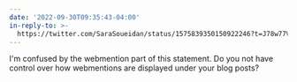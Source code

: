 ```yaml
---
date: '2022-09-30T09:35:43-04:00'
in-reply-to: >-
  https://twitter.com/SaraSoueidan/status/1575839350150922246?t=J78w77Vitc3RTFQkS7h-ew&s=19
---
```


I'm confused by the webmention part of this statement. Do you not have control over how webmentions are displayed under your blog posts?
